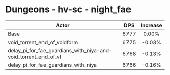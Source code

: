 # Dungeons - hv-sc - night_fae
| Actor | DPS | Increase |
|---|:---:|:---:|
|Base|6777|0.00%|
|void_torrent_end_of_voidform|6775|-0.03%|
|delay_pi_for_fae_guardians_with_niya-and-void_torrent_end_of_vf|6768|-0.13%|
|delay_pi_for_fae_guardians_with_niya|6766|-0.16%|

